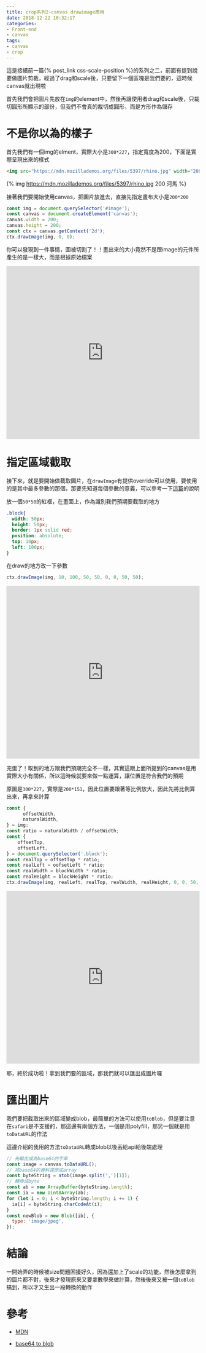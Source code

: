```yaml
---
title: crop系列2-canvas drawimage應用
date: 2018-12-22 10:32:17
categories:
- Front-end
- canvas
tags:
- canvas
- crop
---
```


這是接續前一篇{% post_link css-scale-position %}的系列之二，前面有提到說要做圖片剪裁，經過了drag和scale後，只要留下一個區塊是我們要的，這時候canvas就出現啦

<!-- more -->

首先我們會把圖片先放在`img`的element中，然後再讓使用者drag和scale後，只裁切圓形所顯示的部份，但我們不會真的裁切成圓形，而是方形作為儲存

# 不是你以為的樣子

首先我們有一個img的elment，實際大小是`300*227`，指定寬度為200，下面是實際呈現出來的樣式

```html
<img src="https://mdn.mozillademos.org/files/5397/rhino.jpg" width="200" id="image" />
```

{% img https://mdn.mozillademos.org/files/5397/rhino.jpg 200 河馬 %}

接著我們要開始使用canvas，把圖片放進去，直接先指定畫布大小是`200*200`

```javascript
const img = document.querySelector('#image');
const canvas = document.createElement('canvas');
canvas.width = 200;
canvas.height = 200;
const ctx = canvas.getContext('2d');
ctx.drawImage(img, 0, 0);
```

你可以發現到一件事情，圖被切割了！！畫出來的大小竟然不是跟image的元件所產生的是一樣大，而是根據原始檔案

<iframe style="border:none" width="100%" height="450px" src="https://stackblitz.com/edit/canvas-version1?embed=1&file=src/app/app.component.html&hideExplorer=1&view=editor"></iframe>

# 指定區域截取

接下來，就是要開始做截取圖片，在`drawImage`有提供override可以使用，要使用的是其中最多參數的那個，那要先知道每個參數的意義，可以參考一下[這篇](https://developer.mozilla.org/en-US/docs/Web/API/CanvasRenderingContext2D/drawImage)的說明

放一個`50*50`的紅框，在畫面上，作為識別我們預期要截取的地方

```css
.block{
  width: 50px;
  height: 50px;
  border: 1px solid red;
  position: absolute;
  top: 10px;
  left: 100px;
}
```

在draw的地方改一下參數

```javascript
ctx.drawImage(img, 10, 100, 50, 50, 0, 0, 50, 50);
```

<iframe style="border:none" width="100%" height="450px" src="https://stackblitz.com/edit/canvas-version2?embed=1&file=src/app/app.component.ts&hideExplorer=1&view=editor"></iframe>

完蛋了！取到的地方跟我們預期完全不一樣，其實這跟上面所提到的canvas是用實際大小有關係，所以這時候就要來做一點運算，讓位置是符合我們的預期

原圖是`300*227`，實際是`200*151`，因此位置要跟著等比例放大，因此先將比例算出來，再拿來計算

```javascript
const {
      offsetWidth,
      naturalWidth,
} = img;
const ratio = naturalWidth / offsetWidth;
const {
    offsetTop,
    offsetLeft,
} = document.querySelector('.block');
const realTop = offsetTop * ratio;
const realLeft = oofsetLeft * ratio;
const realWidth = blockWidth * ratio;
const realHeight = blockHeight * ratio;
ctx.drawImage(img, realLeft, realTop, realWidth, realHeight, 0, 0, 50, 50);
```

<iframe style="border:none" width="100%" height="450px" src="https://stackblitz.com/edit/canvas-version2?embed=1&file=src/app/app.component.ts&hideExplorer=1&view=editor"></iframe>

耶，終於成功啦！拿到我們要的區域，那我們就可以匯出成圖片囉

# 匯出圖片

我們要把截取出來的區域變成blob，最簡單的方法可以使用`toBlob`，但是要注意在`safari`是不支援的，那這邊有兩個方法，一個是用polyfill，那另一個就是用`toDataURL`的作法

這邊介紹的我用的方法`toDataURL`轉成blob以後丟給api給後端處理

```javascript
// 先輸出成為base64的字串
const image = canvas.toDataURL();
// 將base64的資料還原成array
const byteString = atob(image.split(',')[1]);
// 轉換成byte
const ab = new ArrayBuffer(byteString.length);
const ia = new Uint8Array(ab);
for (let i = 0; i < byteString.length; i += 1) {
  ia[i] = byteString.charCodeAt(i);
}
const newBlob = new Blob([ib], {
  type: 'image/jpeg',
});
```

# 結論

一開始弄的時候被size問題困擾好久，因為還加上了scale的功能，然後怎麼拿到的圖片都不對，後來才發現原來又要拿數學來做計算，然後後來又被一個`toBlob`搞到，所以才又生出一段轉換的動作

# 參考

* [MDN](https://developer.mozilla.org/en-US/docs/Web/API/Canvas_API/Tutorial/Using_images)

* [base64 to blob](https://stackoverflow.com/questions/4998908/convert-data-uri-to-file-then-append-to-formdata)